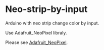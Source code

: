 Neo-strip-by-input
==================

Arduino with neo strip change color by input.

Use Adafruit_NeoPixel libraly.


Please see [Adafruit_NeoPixel](https://learn.adafruit.com/adafruit-neopixel-uberguide/arduino-library).
